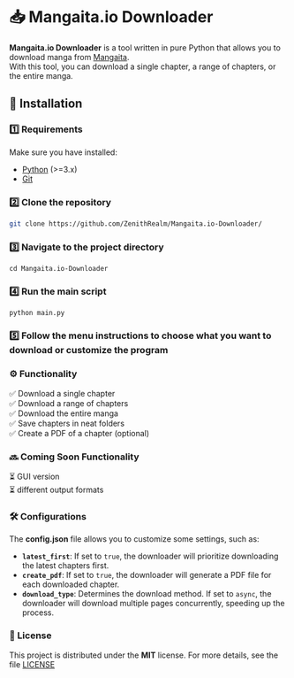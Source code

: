 # 📥 Mangaita.io Downloader

**Mangaita.io Downloader** is a tool written in pure Python that allows you to download manga from [Mangaita](https://mangaita.io/).  
With this tool, you can download a single chapter, a range of chapters, or the entire manga.

## 🚀 Installation

### 1️⃣ Requirements

Make sure you have installed:
- [Python](https://www.python.org/) (>=3.x)
- [Git](https://git-scm.com/)

### 2️⃣ Clone the repository

```sh
git clone https://github.com/ZenithRealm/Mangaita.io-Downloader/
```

### 3️⃣ Navigate to the project directory
```
cd Mangaita.io-Downloader
```

### 4️⃣ Run the main script
```
python main.py
```

### 5️⃣ Follow the menu instructions to choose what you want to download or customize the program

### ⚙️ Functionality
✅ Download a single chapter  
✅ Download a range of chapters  
✅ Download the entire manga  
✅ Save chapters in neat folders  
✅ Create a PDF of a chapter (optional)

### 🔜 Coming Soon Functionality
⏳ GUI version  
⏳ different output formats

### 🛠️ Configurations

The **config.json** file allows you to customize some settings, such as:
- **`latest_first`**: If set to `true`, the downloader will prioritize downloading the latest chapters first.  
- **`create_pdf`**: If set to `true`, the downloader will generate a PDF file for each downloaded chapter.  
- **`download_type`**: Determines the download method. If set to `async`, the downloader will download multiple pages concurrently, speeding up the process.

### 📝 License

This project is distributed under the **MIT** license. For more details, see the file [LICENSE](https://github.com/ZenithRealm/Mangaita.io-Dowloader/blob/main/LICENSE)
